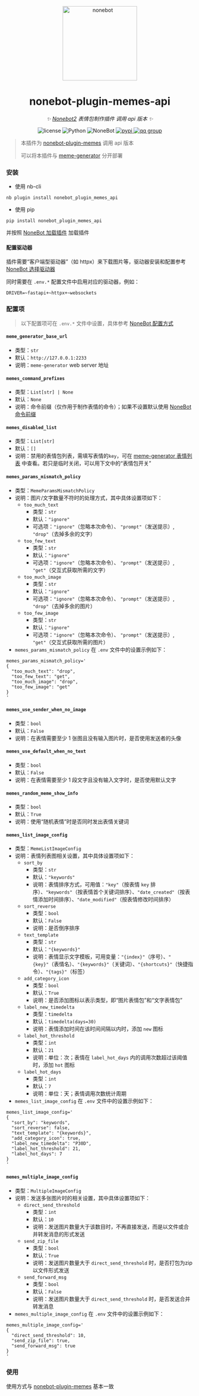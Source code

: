 <div align="center">

  <a href="https://nonebot.dev/">
    <img src="https://nonebot.dev/logo.png" width="200" height="200" alt="nonebot">
  </a>

# nonebot-plugin-memes-api

_✨ [Nonebot2](https://github.com/nonebot/nonebot2) 表情包制作插件 调用 api 版本 ✨_

<p align="center">
  <img src="https://img.shields.io/github/license/noneplugin/nonebot-plugin-memes-api" alt="license">
  <img src="https://img.shields.io/badge/python-3.9+-blue.svg" alt="Python">
  <img src="https://img.shields.io/badge/nonebot-2.3.0+-red.svg" alt="NoneBot">
  <a href="https://pypi.org/project/nonebot-plugin-memes-api">
    <img src="https://badgen.net/pypi/v/nonebot-plugin-memes-api" alt="pypi">
  </a>
  <a href="https://jq.qq.com/?_wv=1027&k=wDVNrMdr">
    <img src="https://img.shields.io/badge/QQ%E7%BE%A4-682145034-orange" alt="qq group">
  </a>
</p>

</div>

> 本插件为 [nonebot-plugin-memes](https://github.com/noneplugin/nonebot-plugin-memes) 调用 api 版本
>
> 可以将本插件与 [meme-generator](https://github.com/MemeCrafters/meme-generator-rs) 分开部署

### 安装

- 使用 nb-cli

```
nb plugin install nonebot_plugin_memes_api
```

- 使用 pip

```
pip install nonebot_plugin_memes_api
```

并按照 [NoneBot 加载插件](https://nonebot.dev/docs/tutorial/create-plugin#加载插件) 加载插件

#### 配置驱动器 ​

插件需要“客户端型驱动器”（如 httpx）来下载图片等，驱动器安装和配置参考 [NoneBot 选择驱动器](https://nonebot.dev/docs/advanced/driver)

同时需要在 `.env.*` 配置文件中启用对应的驱动器，例如：

```
DRIVER=~fastapi+~httpx+~websockets
```

### 配置项

> 以下配置项可在 `.env.*` 文件中设置，具体参考 [NoneBot 配置方式](https://nonebot.dev/docs/appendices/config)

#### `meme_generator_base_url`

- 类型：`str`
- 默认：`http://127.0.0.1:2233`
- 说明：`meme-generator` web server 地址

#### `memes_command_prefixes`

- 类型：`List[str] | None`
- 默认：`None`
- 说明：命令前缀（仅作用于制作表情的命令）；如果不设置默认使用 [NoneBot 命令前缀](https://nonebot.dev/docs/appendices/config#command-start-和-command-separator)

#### `memes_disabled_list`

- 类型：`List[str]`
- 默认：`[]`
- 说明：禁用的表情包列表，需填写表情的`key`，可在 [meme-generator 表情列表](https://github.com/MeetWq/meme-generator/blob/main/docs/memes.md) 中查看。若只是临时关闭，可以用下文中的“表情包开关”

#### `memes_params_mismatch_policy`

- 类型：`MemeParamsMismatchPolicy`
- 说明：图片/文字数量不符时的处理方式，其中具体设置项如下：
  - `too_much_text`
    - 类型：`str`
    - 默认：`"ignore"`
    - 可选项：`"ignore"`（忽略本次命令）、 `"prompt"`（发送提示）, `"drop"`（去掉多余的文字）
  - `too_few_text`
    - 类型：`str`
    - 默认：`"ignore"`
    - 可选项：`"ignore"`（忽略本次命令）、 `"prompt"`（发送提示）, `"get"`（交互式获取所需的文字）
  - `too_much_image`
    - 类型：`str`
    - 默认：`"ignore"`
    - 可选项：`"ignore"`（忽略本次命令）、 `"prompt"`（发送提示）, `"drop"`（去掉多余的图片）
  - `too_few_image`
    - 类型：`str`
    - 默认：`"ignore"`
    - 可选项：`"ignore"`（忽略本次命令）、 `"prompt"`（发送提示）, `"get"`（交互式获取所需的图片）
- `memes_params_mismatch_policy` 在 `.env` 文件中的设置示例如下：

```
memes_params_mismatch_policy='
{
  "too_much_text": "drop",
  "too_few_text": "get",
  "too_much_image": "drop",
  "too_few_image": "get"
}
'
```

#### `memes_use_sender_when_no_image`

- 类型：`bool`
- 默认：`False`
- 说明：在表情需要至少 1 张图且没有输入图片时，是否使用发送者的头像

#### `memes_use_default_when_no_text`

- 类型：`bool`
- 默认：`False`
- 说明：在表情需要至少 1 段文字且没有输入文字时，是否使用默认文字

#### `memes_random_meme_show_info`

- 类型：`bool`
- 默认：`True`
- 说明：使用“随机表情”时是否同时发出表情关键词

#### `memes_list_image_config`

- 类型：`MemeListImageConfig`
- 说明：表情列表图相关设置，其中具体设置项如下：
  - `sort_by`
    - 类型：`str`
    - 默认：`"keywords"`
    - 说明：表情排序方式，可用值：`"key"`（按表情 `key` 排序）、`"keywords"`（按表情首个关键词排序）、`"date_created"`（按表情添加时间排序）、`"date_modified"`（按表情修改时间排序）
  - `sort_reverse`
    - 类型：`bool`
    - 默认：`False`
    - 说明：是否倒序排序
  - `text_template`
    - 类型：`str`
    - 默认：`"{keywords}"`
    - 说明：表情显示文字模板，可用变量：`"{index}"`（序号）、`"{key}"`（表情名）、`"{keywords}"`（关键词）、`"{shortcuts}"`（快捷指令）、`"{tags}"`（标签）
  - `add_category_icon`
    - 类型：`bool`
    - 默认：`True`
    - 说明：是否添加图标以表示类型，即“图片表情包”和“文字表情包”
  - `label_new_timedelta`
    - 类型：`timedelta`
    - 默认：`timedelta(days=30)`
    - 说明：表情添加时间在该时间间隔以内时，添加 `new` 图标
  - `label_hot_threshold`
    - 类型：`int`
    - 默认：`21`
    - 说明：单位：次；表情在 `label_hot_days` 内的调用次数超过该阈值时，添加 `hot` 图标
  - `label_hot_days`
    - 类型：`int`
    - 默认：`7`
    - 说明：单位：天；表情调用次数统计周期
- `memes_list_image_config` 在 `.env` 文件中的设置示例如下：

```
memes_list_image_config='
{
  "sort_by": "keywords",
  "sort_reverse": false,
  "text_template": "{keywords}",
  "add_category_icon": true,
  "label_new_timedelta": "P30D",
  "label_hot_threshold": 21,
  "label_hot_days": 7
}
'
```

#### `memes_multiple_image_config`

- 类型：`MultipleImageConfig`
- 说明：发送多张图片时的相关设置，其中具体设置项如下：
  - `direct_send_threshold`
    - 类型：`int`
    - 默认：`10`
    - 说明：发送图片数量大于该数目时，不再直接发送，而是以文件或合并转发消息的形式发送
  - `send_zip_file`
    - 类型：`bool`
    - 默认：`True`
    - 说明：发送图片数量大于 `direct_send_threshold` 时，是否打包为zip以文件形式发送
  - `send_forward_msg`
    - 类型：`bool`
    - 默认：`False`
    - 说明：发送图片数量大于 `direct_send_threshold` 时，是否发送合并转发消息
- `memes_multiple_image_config` 在 `.env` 文件中的设置示例如下：

```
memes_multiple_image_config='
{
  "direct_send_threshold": 10,
  "send_zip_file": true,
  "send_forward_msg": true
}
'
```

### 使用

使用方式与 [nonebot-plugin-memes](https://github.com/noneplugin/nonebot-plugin-memes) 基本一致
